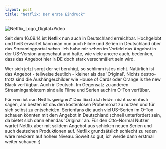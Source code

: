 ```yaml
---
layout: post
title: "Netflix: Der erste Eindruck"
---
```

![Netflix_Logo_Digital+Video](http://flipez.de/wp-content/uploads/2014/09/Netflix_Logo_Digital-Video-300x168.png)

Seit dem 16.09.14 ist Netflix nun auch in Deutschland erreichbar. Hochgelobt und heiß erwartet kann man nun auch Filme und Serien in Deutschland über das Streamingportal sehen. Ich habe mir schon im Vorfeld das Angebot in der US-Version angeschaut und hatte, wie viele andere auch, bedenken, dass das Angebot hier in DE doch stark verschmälert sein wird.

Wer sich jetzt sorgt der sei beruhigt, so schlimm ist es nicht. Natürlich ist das Angebot - teilweise deutlich - kleiner als das 'Original'. Nichts destro-trotz sind die Aushängeschilder wie House of Cards oder Orange is the new Black verfügbar. Auch in Deutsch. Im Gegensatz zu anderen Streaminganbietern sind alle Filme und Serien auch im O-Ton verfübar.

Für wen ist nun Netflix geeignet? Das lässt sich leider nicht so einfach sagen, am besten ist das den kostenlosen Probemonat zu nutzen und für sich selbst zu entscheiden. Serienfans die auch viel US-Serien im O-Ton schauen könnten mit dem Angebot in Deutschland schnell unterfordert sein, da bietet sich dann eher das 'Original' an. Für den Otto-Normal Nutzer wartet Netflix aber mit solidem Angebot aus schicken neuen Serien und auch deutschen Produktionen auf. Netflix grundsätzlich schlecht zu reden wäre meckern auf hohem Niveau. Soweit so gut, ich werde dann erstmal weiter schauen :)
